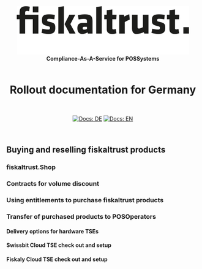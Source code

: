 <div align="center">
<img alt="fiskaltrust" src="../../images/fiskaltrust-icon.png" width="450" />
<br/>
<strong>Compliance-As-A-Service for POSSystems</strong>
<br/>
<br/>
<h1>Rollout documentation for Germany</h1>
<br/>
</div>
<p align="center">
<a href="../../de/README.md"><img alt="Docs: DE" src="https://img.shields.io/badge/docs-DE-blue" /></a>
<a href="../README.md"><img alt="Docs: EN" src="https://img.shields.io/badge/docs-EN-blue" /></a>
</p>
<br/>

## Buying and reselling fiskaltrust products

### fiskaltrust.Shop

### Contracts for volume discount

### Using entitlements to purchase fiskaltrust products

### Transfer of purchased products to POSOperators

#### Delivery options for hardware TSEs

#### Swissbit Cloud TSE check out and setup

#### Fiskaly Cloud TSE check out and setup
